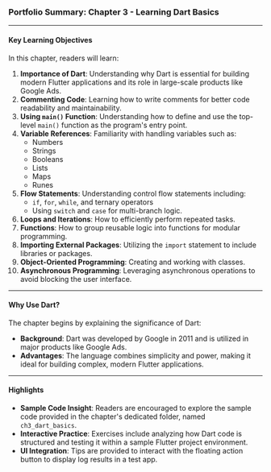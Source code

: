### **Portfolio Summary: Chapter 3 - Learning Dart Basics**

---

#### **Key Learning Objectives**
In this chapter, readers will learn:
1. **Importance of Dart**: Understanding why Dart is essential for building modern Flutter applications and its role in large-scale products like Google Ads.
2. **Commenting Code**: Learning how to write comments for better code readability and maintainability.
3. **Using `main()` Function**: Understanding how to define and use the top-level `main()` function as the program's entry point.
4. **Variable References**: Familiarity with handling variables such as:
   - Numbers
   - Strings
   - Booleans
   - Lists
   - Maps
   - Runes
5. **Flow Statements**: Understanding control flow statements including:
   - `if`, `for`, `while`, and ternary operators
   - Using `switch` and `case` for multi-branch logic.
6. **Loops and Iterations**: How to efficiently perform repeated tasks.
7. **Functions**: How to group reusable logic into functions for modular programming.
8. **Importing External Packages**: Utilizing the `import` statement to include libraries or packages.
9. **Object-Oriented Programming**: Creating and working with classes.
10. **Asynchronous Programming**: Leveraging asynchronous operations to avoid blocking the user interface.

---

#### **Why Use Dart?**
The chapter begins by explaining the significance of Dart:
- **Background**: Dart was developed by Google in 2011 and is utilized in major products like Google Ads.
- **Advantages**: The language combines simplicity and power, making it ideal for building complex, modern Flutter applications.

---

#### **Highlights**
- **Sample Code Insight**: Readers are encouraged to explore the sample code provided in the chapter's dedicated folder, named `ch3_dart_basics`.
- **Interactive Practice**: Exercises include analyzing how Dart code is structured and testing it within a sample Flutter project environment.
- **UI Integration**: Tips are provided to interact with the floating action button to display log results in a test app.
